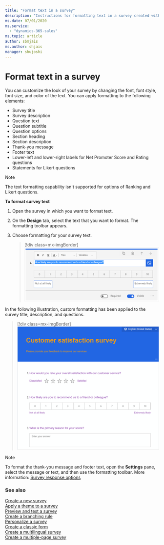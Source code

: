 ```yaml
---
title: "Format text in a survey"
description: "Instructions for formatting text in a survey created with Customer Voice"
ms.date: 07/01/2020
ms.service:
  - "dynamics-365-sales"
ms.topic: article
author: sbmjais
ms.author: shjais
manager: shujoshi
---
```


# Format text in a survey

You can customize the look of your survey by changing the font, font style, font size, and color of the text. You can apply formatting to the following elements:

- Survey title
- Survey description
- Question text
- Question subtitle
- Question options
- Section heading
- Section description
- Thank-you message
- Footer text
- Lower-left and lower-right labels for Net Promoter Score and Rating questions
- Statements for Likert questions

> [!NOTE]
> The text formatting capability isn't supported for options of Ranking and Likert questions.

**To format survey text**

1.	Open the survey in which you want to format text.

2.	On the **Design** tab, select the text that you want to format. The formatting toolbar appears.

3. Choose formatting for your survey text.

    > [!div class=mx-imgBorder]
    > ![Apply text formatting](media/text-format.png "Apply text formatting")

In the following illustration, custom formatting has been applied to the survey title, description, and questions.

> [!div class=mx-imgBorder]
> ![Formatting applied to a survey](media/survey-text-format.png "Formatting applied to a survey")

> [!NOTE]
> To format the thank-you message and footer text, open the **Settings** pane, select the message or text, and then use the formatting toolbar. More information: [Survey response options](invite-settings.md#survey-response-options)

### See also

[Create a new survey](create-new-survey.md)<br>
[Apply a theme to a survey](apply-theme.md)<br>
[Preview and test a survey](preview-test-survey.md)<br>
[Create a branching rule](create-branching-rule.md)<br>
[Personalize a survey](personalize-survey.md)<br>
[Create a classic form](create-classic-form.md)<br>
[Create a multilingual survey](create-multilingual-survey.md)<br>
[Create a multiple-page survey](create-multipage-survey.md)
